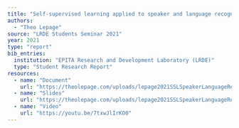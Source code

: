 ```yaml
---
title: "Self-supervised learning applied to speaker and language recognition"
authors:
  - "Theo Lepage"
source: "LRDE Students Seminar 2021"
year: 2021
type: "report"
bib_entries:
  institution: "EPITA Research and Development Laboratory (LRDE)"
  type: "Student Research Report"
resources:
  - name: "Document"
    url: "https://theolepage.com/uploads/lepage2021SSLSpeakerLanguageRec.pdf"
  - name: "Slides"
    url: "https://theolepage.com/uploads/lepage2021SSLSpeakerLanguageRec_slides.pdf"
  - name: "Video"
    url: "https://youtu.be/7txwJlIrKO0"
---
```

